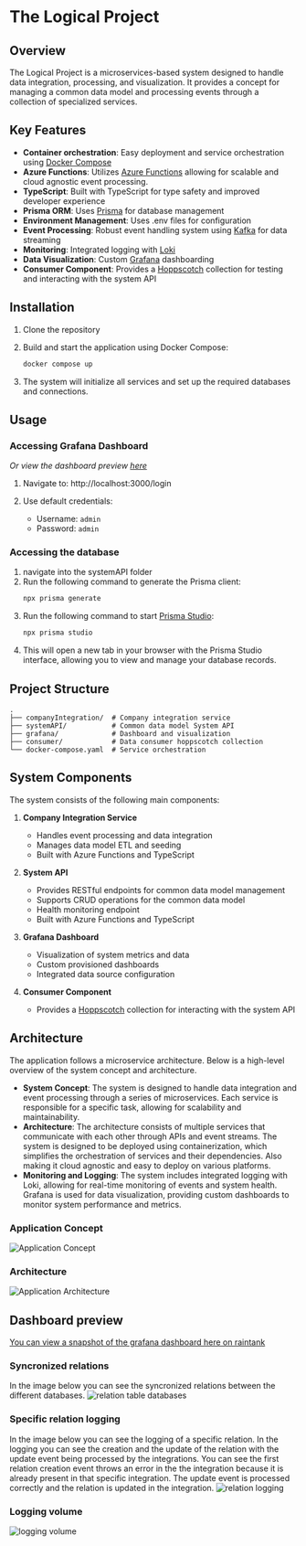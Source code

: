 # The Logical Project

## Overview

The Logical Project is a microservices-based system designed to handle data integration, processing, and visualization. It provides a concept for managing a common data model and processing events through a collection of specialized services.

## Key Features

- **Container orchestration**: Easy deployment and service orchestration using [Docker Compose](https://docs.docker.com/compose/)
- **Azure Functions**: Utilizes [Azure Functions](https://learn.microsoft.com/en-us/azure/azure-functions/functions-overview) allowing for scalable and cloud agnostic event processing.
- **TypeScript**: Built with TypeScript for type safety and improved developer experience
- **Prisma ORM**: Uses [Prisma](https://www.prisma.io/docs/orm/overview/introduction/what-is-prisma) for database management
- **Environment Management**: Uses .env files for configuration
- **Event Processing**: Robust event handling system using [Kafka](https://kafka.apache.org/) for data streaming
- **Monitoring**: Integrated logging with [Loki](https://grafana.com/oss/loki/)
- **Data Visualization**: Custom [Grafana](https://grafana.com/) dashboarding
- **Consumer Component**: Provides a [Hoppscotch](https://hoppscotch.io/) collection for testing and interacting with the system API

## Installation

1. Clone the repository

2. Build and start the application using Docker Compose:
   ```sh
   docker compose up
   ```

3. The system will initialize all services and set up the required databases and connections.

## Usage

### Accessing Grafana Dashboard
*Or view the dashboard preview [here](#dashboard-preview)*

1. Navigate to: http://localhost:3000/login

2. Use default credentials:
   - Username: `admin`
   - Password: `admin`

### Accessing the database
1. navigate into the systemAPI folder
3. Run the following command to generate the Prisma client:
   ```sh
   npx prisma generate
   ```
2. Run the following command to start [Prisma Studio](https://www.prisma.io/docs/concepts/components/prisma-studio):
   ```sh
   npx prisma studio
   ```
3. This will open a new tab in your browser with the Prisma Studio interface, allowing you to view and manage your database records.

## Project Structure

```
.
├── companyIntegration/  # Company integration service
├── systemAPI/           # Common data model System API
├── grafana/             # Dashboard and visualization
├── consumer/            # Data consumer hoppscotch collection
└── docker-compose.yaml  # Service orchestration
```

## System Components

The system consists of the following main components:

1. **Company Integration Service**
   - Handles event processing and data integration
   - Manages data model ETL and seeding
   - Built with Azure Functions and TypeScript

2. **System API**
   - Provides RESTful endpoints for common data model management
   - Supports CRUD operations for the common data model
   - Health monitoring endpoint
   - Built with Azure Functions and TypeScript

3. **Grafana Dashboard**
   - Visualization of system metrics and data
   - Custom provisioned dashboards
   - Integrated data source configuration

4. **Consumer Component**
   - Provides a [Hoppscotch](https://hoppscotch.io/) collection for interacting with the system API

## Architecture

The application follows a microservice architecture. Below is a high-level overview of the system concept and architecture.
- **System Concept**: The system is designed to handle data integration and event processing through a series of microservices. Each service is responsible for a specific task, allowing for scalability and maintainability.
- **Architecture**: The architecture consists of multiple services that communicate with each other through APIs and event streams. The system is designed to be deployed using containerization, which simplifies the orchestration of services and their dependencies. Also making it cloud agnostic and easy to deploy on various platforms.
- **Monitoring and Logging**: The system includes integrated logging with Loki, allowing for real-time monitoring of events and system health. Grafana is used for data visualization, providing custom dashboards to monitor system performance and metrics.

### Application Concept
![Application Concept](app.drawio.svg)

### Architecture
![Application Architecture](architecture.drawio.svg)

## Dashboard preview
[You can view a snapshot of the grafana dashboard here on raintank](https://snapshots.raintank.io/dashboard/snapshot/n2AosVqB62g9yRWJNN5zGaUpQcBcu81d)
### Syncronized relations
In the image below you can see the syncronized relations between the different databases.
![relation table databases](/images/relations%20databases.png)

### Specific relation logging
In the image below you can see the logging of a specific relation. In the logging you can see the creation and the update of the relation with the update event being processed by the integrations. You can see the first relation creation event throws an error in the the integration because it is already present in that specific integration. The update event is processed correctly and the relation is updated in the integration.
![relation logging](/images/relation%20specific%20logging.png)

### Logging volume
![logging volume](/images/logging%20volume%20timeline.png)
